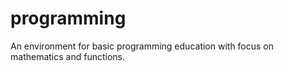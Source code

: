 # programming
An environment for basic programming education with focus on mathematics and functions.

